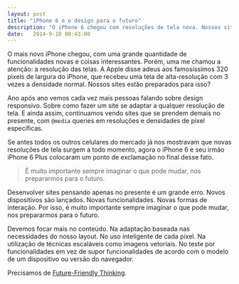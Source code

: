 ```yaml
---
layout: post
title: "iPhone 6 e o design para o futuro"
description: "O iPhone 6 chegou com resoluções de tela nova. Nossos sites responsivos estão preparados?"
date:   2014-9-10 00:43:00
---
```


O mais novo iPhone chegou, com uma grande quantidade de funcionalidades novas e coisas interessantes. Porém, uma me chamou a atenção: a resolução das telas. A Apple disse adeus aos famosíssimos 320 pixels de largura do iPhone, que recebeu uma tela de alta-resolução com 3 vezes a densidade normal. Nossos sites estão preparados para isso?

<!--more-->

Ano após ano vemos cada vez mais pessoas falando sobre design responsivo. Sobre como fazer um site se adaptar a qualquer resolução de tela. E ainda assim, continuamos vendo sites que se prendem demais no presente, com `@media` queries em resoluções e densidades de pixel específicas.

Se antes todos os outros celulares do mercado já nos mostravam que novas resoluções de tela surgem a todo momento, agora o iPhone 6 e seu irmão iPhone 6 Plus colocaram um ponto de exclamação no final desse fato.

<blockquote class="pullquote">É muito importante sempre imaginar o que pode mudar, nos prepararmos para o futuro.</blockquote>

Desenvolver sites pensando apenas no presente é um grande erro. Novos dispositivos são lançados. Novas funcionalidades. Novas formas de interação. Por isso, é muito importante sempre imaginar o que pode mudar, nos prepararmos para o futuro.

Devemos focar mais no conteúdo. Na adaptação baseada nas necessidades do nosso layout. No uso inteligente de cada pixel. Na utilização de técnicas escaláveis como imagens vetoriais. No teste por funcionalidades em vez de supor funcionalidades de acordo com o modelo de um dispositivo ou versão do navegador.

Precisamos de [Future-Friendly Thinking](http://futurefriendlyweb.com/thinking.html).
